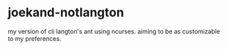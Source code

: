 # joekand-notlangton
my version of cli langton's ant using ncurses. aiming to be as customizable to my preferences.
